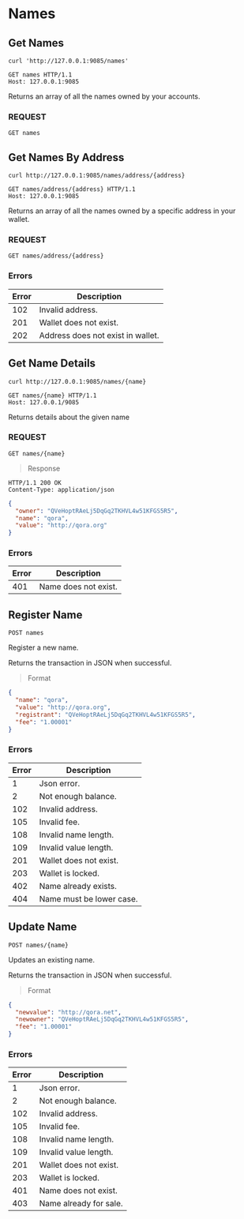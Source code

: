 # Names

## Get Names

```shell
curl 'http://127.0.0.1:9085/names'
```

```http
GET names HTTP/1.1
Host: 127.0.0.1:9085
```

Returns an array of all the names owned by your accounts.

### REQUEST

`GET names`

## Get Names By Address

```shell
curl http://127.0.0.1:9085/names/address/{address}
```

```http
GET names/address/{address} HTTP/1.1
Host: 127.0.0.1:9085
```

Returns an array of all the names owned by a specific address in your wallet.

### REQUEST

`GET names/address/{address}`

### Errors

| Error | Description |
| --- | --- |
| 102 | Invalid address. |
| 201 | Wallet does not exist. |
| 202 | Address does not exist in wallet. |

## Get Name Details

```shell
curl http://127.0.0.1:9085/names/{name}
```

```http
GET names/{name} HTTP/1.1
Host: 127.0.0.1/9085
```

Returns details about the given name

### REQUEST

`GET names/{name}`

> Response

```http
HTTP/1.1 200 OK
Content-Type: application/json
```

```json
{
  "owner": "QVeHoptRAeLj5DqGq2TKHVL4w51KFGS5R5",
  "name": "qora",
  "value": "http://qora.org"
}
```
### Errors

| Error | Description |
| --- | --- |
| 401 | Name does not exist. |


## Register Name

```shell
POST names
```

Register a new name.

Returns the transaction in JSON when successful.

> Format

```json
{
  "name": "qora",
  "value": "http://qora.org",
  "registrant": "QVeHoptRAeLj5DqGq2TKHVL4w51KFGS5R5",
  "fee": "1.00001"
}
```
### Errors

| Error | Description |
| --- | --- |
| 1 | Json error. |
| 2 | Not enough balance. |
| 102 | Invalid address. |
| 105 | Invalid fee. |
| 108 | Invalid name length. |
| 109 | Invalid value length. |
| 201 | Wallet does not exist. |
| 203 | Wallet is locked. |
| 402 | Name already exists. |
| 404 | Name must be lower case. |


## Update Name

```shell
POST names/{name}
```

Updates an existing name.

Returns the transaction in JSON when successful.

> Format

```json
{
  "newvalue": "http://qora.net",
  "newowner": "QVeHoptRAeLj5DqGq2TKHVL4w51KFGS5R5",
  "fee": "1.00001"
}
```
### Errors

| Error | Description |
| --- | --- |
| 1 | Json error. |
| 2 | Not enough balance. |
| 102 | Invalid address. |
| 105 | Invalid fee. |
| 108 | Invalid name length. |
| 109 | Invalid value length. |
| 201 | Wallet does not exist. |
| 203 | Wallet is locked. |
| 401 | Name does not exist. |
| 403 | Name already for sale. |

